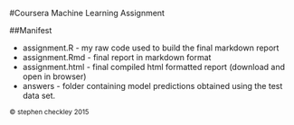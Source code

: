 #Coursera Machine Learning Assignment

##Manifest
* assignment.R - my raw code used to build the final markdown report
* assignment.Rmd - final report in markdown format
* assignment.html - final compiled html formatted report (download and open in browser)
* answers - folder containing model predictions obtained using the test data set.

<small> © stephen checkley 2015 </small>